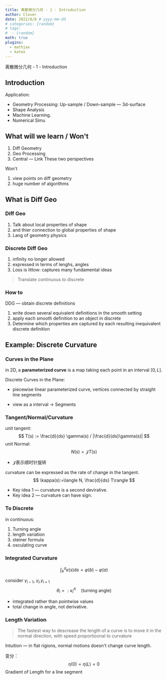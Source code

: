 ```yaml
---
title: 离散微分几何 - 1 - Introduction 
author: Clover
date: 2022/8/8 # yyyy-mm-dd
# categories: {random}
# tags:
#  - {random}
math: true
plugins:
  - mathjax
  - katex
---
```


离散微分几何 - 1 - Introduction

<!-- more -->


## Introduction

Application: 

- Geometry Processing: Up-sample / Down-sample — 3d-surface
- Shape Analysis
- Machine Learning.
- Numerical Simu

## What will we learn / Won't

1. Diff Geometry
2. Geo Processing
3. Central — Link These two perspectives

Won't

1. view points on diff geometry
2. huge number of algorithms

## What is Diff Geo

### Diff Geo

1. Talk about local properties of shape
2. and thier connection to global properties of shape
3. Lang of geometry physics

### Discrete Diff Geo

1. infinity no longer allowed
2. expressed in terms of lenghs, angles
3. Loss is littow: captures many fundamental ideas

> Translate continuous to discrete

### How to

DDG — obtain discrete definitions

1. write down several equivalent definitions in the smooth setting
2. apply each smooth definition to an object in discrete
3. Determine which properties are captured by each resulting inequivalent discrete definition

## Example: Discrete Curvature

### Curves in the Plane

in 2D, a **parameterized curve** is a map taking each point in an interval $[0, L]$.

Discrete Curves in the Plane:

- piecewise linear parameterized curve, vertices connected by straight line segments

- view as a interval $\rightarrow$ Segments

### Tangent/Normal/Curvature

unit tangent:
$$
T(s) := \frac{d}{ds} \gamma(s) / |\frac{d}{ds}\gamma(s)|
$$
unit Normal:
$$
N(s) = \mathcal JT(s)
$$

- $\mathcal J$表示顺时针旋转

curvature can be expressed as the rate of change in the tangent.
$$
\kappa(s):=\langle N, \frac{d}{ds} T\rangle
$$

- Key idea 1 — curvature is a second devirative.
- Key idea 2 — curvature can have sign.

### To Discrete

in continuous:

1. Turning angle 
2. length variation
3. steiner formula
4. osculating curve

### Integrated Curvature

$$
\int _ b ^ a \kappa(s) \mathrm ds = \varphi(b) - \varphi(a)
$$

consider $\gamma_{i - 1}$, $\gamma_{i}$,$\gamma_{i + 1}$
$$
\theta _ i =: \kappa_i ^A\quad (\text{turning angle})
$$

- integrated rather than pointwise values
- total change in angle, not derivative.

### Length Variation

> The fastest way to descrease the length of a curve is to move it in the normal direction, with speed proportioonal to curvature

Intuition — in flat rigions, normal motions doesn't change curve length.

变分：
$$
\eta(0) = \eta(L) = 0
$$
Gradient of Length for a line segment







